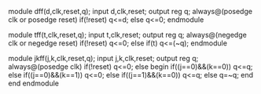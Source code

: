 module dff(d,clk,reset,q);
input d,clk,reset;
output reg q;
always@(posedge clk or posedge reset)
if(!reset)
q<=d;
else
q<=0;
endmodule

module tff(t,clk,reset,q);
input t,clk,reset;
output reg q;
always@(negedge clk or negedge reset)
if(!reset)
q<=0;
else if(t)
q<=(~q);
endmodule

module jkff(j,k,clk,reset,q);
input j,k,clk,reset;
output reg q;
always@(posedge clk)
if(!reset)
q<=0;
else begin
if((j==0)&&(k==0))
q<=q;
else if((j==0)&&(k==1))
q<=0;
else if((j==1)&&(k==0))
q<=q;
else
q=~q;
end end 
endmodule

